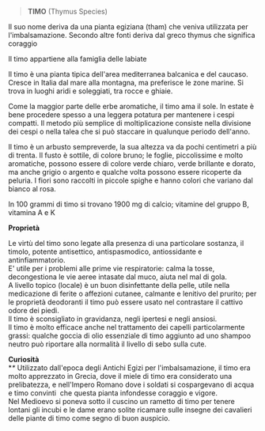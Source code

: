 > **TIMO** (Thymus Species)

Il suo nome deriva da una pianta egiziana (tham) che veniva utilizzata
per l'imbalsamazione. Secondo altre fonti deriva dal greco thymus che
significa coraggio

Il timo appartiene alla famiglia delle labiate

Il timo è una pianta tipica dell'area mediterranea balcanica e del
caucaso. Cresce in Italia dal mare alla montagna, ma preferisce le zone
marine. Si trova in luoghi aridi e soleggiati, tra rocce e ghiaie.

Come la maggior parte delle erbe aromatiche, il timo ama il sole. In
estate è bene procedere spesso a una leggera potatura per mantenere i
cespi compatti. Il metodo più semplice di moltiplicazione consiste nella
divisione dei cespi o nella talea che si può staccare in qualunque
periodo dell'anno.

Il timo è un arbusto sempreverde, la sua altezza va da pochi centimetri
a più di trenta. Il fusto è sottile, di colore bruno; le foglie,
piccolissime e molto aromatiche, possono essere di colore verde chiaro,
verde brillante e dorato, ma anche grigio o argento e qualche volta
possono essere ricoperte da peluria. I fiori sono raccolti in piccole
spighe e hanno colori che variano dal bianco al rosa.

In 100 grammi di timo si trovano 1900 mg di calcio; vitamine del gruppo
B, vitamina A e K

**Proprietà**

Le virtù del timo sono legate alla presenza di una particolare sostanza,
il timolo, potente antisettico, antispasmodico, antiossidante e
antinfiammatorio.\
E' utile per i problemi alle prime vie respiratorie: calma la tosse,
decongestiona le vie aeree intasate dal muco, aiuta nel mal di gola.\
A livello topico (locale) è un buon disinfettante della pelle, utile
nella medicazione di ferite o affezioni cutanee, calmante e lenitivo del
prurito; per le proprietà deodoranti il timo può essere usato nel
contrastare il cattivo odore dei piedi.\
Il timo è sconsigliato in gravidanza, negli ipertesi e negli ansiosi.\
Il timo è molto efficace anche nel trattamento dei capelli
particolarmente grassi: qualche goccia di olio essenziale di timo
aggiunto ad uno shampoo neutro può riportare alla normalità il livello
di sebo sulla cute.

**Curiosità** \
**\**
Utilizzato dall\'epoca degli Antichi Egizi per l\'imbalsamazione, il
timo era molto apprezzato in Grecia, dove il miele di timo era
considerato una prelibatezza, e nell\'Impero Romano dove i soldati si
cospargevano di acqua e timo convinti  che questa pianta infondesse
coraggio e vigore.\
Nel Medioevo si poneva sotto il cuscino un rametto di timo per tenere
lontani gli incubi e le dame erano solite ricamare sulle insegne dei
cavalieri delle piante di timo come segno di buon auspicio.
